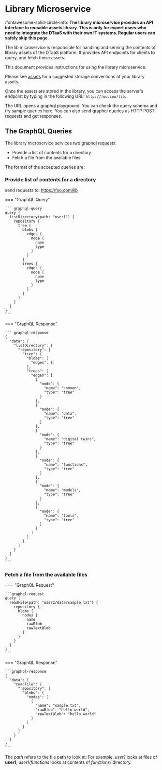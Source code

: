# Library Microservice

:fontawesome-solid-circle-info: **The library microservice provides an API interface to reusable assets library. This is only for expert users who need to integrate the DTaaS with their own IT systems. Regular users can safely skip this page.**


The lib microservice is responsible for handling and serving the contents of library assets of the DTaaS platform. It provides API endpoints for clients to query, and fetch these assets.

This document provides instructions for using the library microservice.

Please see [assets](assets.md) for a suggested storage conventions of your library assets.

Once the assets are stored in the library, you can access the server's endpoint by typing in the following URL: `http://foo.com/lib`.

The URL opens a graphql playground. You can check the query schema and try sample queries here. You can also send graphql queries as HTTP POST requests and get responses.

## The GraphQL Queries

The library microservice services two graphql requests:

* Provide a list of contents for a directory
* Fetch a file from the available files

The format of the accepted queries are:

### Provide list of contents for a directory

send requests to: https://foo.com/lib

=== "GraphQL Query"

    ``` graphql-query
    query {
      listDirectory(path: "user1") {
        repository {
          tree {
            blobs {
              edges {
                node {
                  name
                  type
                }
              }
            }
            trees {
              edges {
                node {
                  name
                  type
                }
              }
            }
          }
        }
      }
    }
    ```

=== "GraphQL Response"

    ``` graphql-response
    {
      "data": {
        "listDirectory": {
          "repository": {
            "tree": {
              "blobs": {
                "edges": []
              },
              "trees": {
                "edges": [
                  {
                    "node": {
                      "name": "common",
                      "type": "tree"
                    }
                  },
                  {
                    "node": {
                      "name": "data",
                      "type": "tree"
                    }
                  },
                  {
                    "node": {
                      "name": "digital twins",
                      "type": "tree"
                    }
                  },
                  {
                    "node": {
                      "name": "functions",
                      "type": "tree"
                    }
                  },
                  {
                    "node": {
                      "name": "models",
                      "type": "tree"
                    }
                  },
                  {
                    "node": {
                      "name": "tools",
                      "type": "tree"
                    }
                  }
                ]
              }
            }
          }
        }
      }
    }
    ```

### Fetch a file from the available files

=== "GraphQL Request"

    ```graphql-request
    query {
      readFile(path: "user2/data/sample.txt") {
        repository {
          blobs {
            nodes {
              name
              rawBlob
              rawTextBlob
            }
          }
        }
      }
    }
    ```

=== "GraphQL Response"

    ```graphql-response
    {
      "data": {
        "readFile": {
          "repository": {
            "blobs": {
              "nodes": [
                {
                  "name": "sample.txt",
                  "rawBlob": "hello world",
                  "rawTextBlob": "hello world"
                }
              ]
            }
          }
        }
      }
    }
    ```

The _path_ refers to the file path to look at: For example, _user1_ looks at files of **user1**; _user1/functions_ looks at contents of _functions/_ directory.
